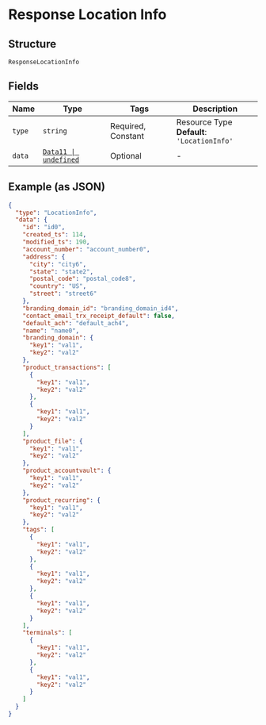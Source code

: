 
# Response Location Info

## Structure

`ResponseLocationInfo`

## Fields

| Name | Type | Tags | Description |
|  --- | --- | --- | --- |
| `type` | `string` | Required, Constant | Resource Type<br>**Default**: `'LocationInfo'` |
| `data` | [`Data11 \| undefined`](../../doc/models/data-11.md) | Optional | - |

## Example (as JSON)

```json
{
  "type": "LocationInfo",
  "data": {
    "id": "id0",
    "created_ts": 114,
    "modified_ts": 190,
    "account_number": "account_number0",
    "address": {
      "city": "city6",
      "state": "state2",
      "postal_code": "postal_code8",
      "country": "US",
      "street": "street6"
    },
    "branding_domain_id": "branding_domain_id4",
    "contact_email_trx_receipt_default": false,
    "default_ach": "default_ach4",
    "name": "name0",
    "branding_domain": {
      "key1": "val1",
      "key2": "val2"
    },
    "product_transactions": [
      {
        "key1": "val1",
        "key2": "val2"
      },
      {
        "key1": "val1",
        "key2": "val2"
      }
    ],
    "product_file": {
      "key1": "val1",
      "key2": "val2"
    },
    "product_accountvault": {
      "key1": "val1",
      "key2": "val2"
    },
    "product_recurring": {
      "key1": "val1",
      "key2": "val2"
    },
    "tags": [
      {
        "key1": "val1",
        "key2": "val2"
      },
      {
        "key1": "val1",
        "key2": "val2"
      },
      {
        "key1": "val1",
        "key2": "val2"
      }
    ],
    "terminals": [
      {
        "key1": "val1",
        "key2": "val2"
      },
      {
        "key1": "val1",
        "key2": "val2"
      }
    ]
  }
}
```

